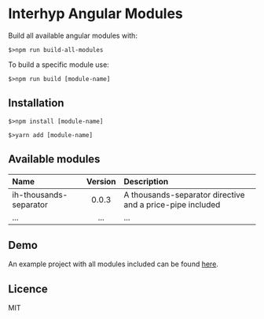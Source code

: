 # Interhyp Angular Modules #
Build all available angular modules with:
```
$>npm run build-all-modules
```

To build a specific module use:
```
$>npm run build [module-name]
```

## Installation ##
```
$>npm install [module-name]
```
```
$>yarn add [module-name]
```

## Available modules ##
| Name                    | Version | Description
| :---                    |:-------:| :---
| ih-thousands-separator  | 0.0.3   | A thousands-separator directive and a price-pipe included
| ...                     | ...     | ...

## Demo ##
An example project with all modules included can be found [here](https://stackblitz.com/edit/interhyp-angular-modules).

## Licence ##
MIT
